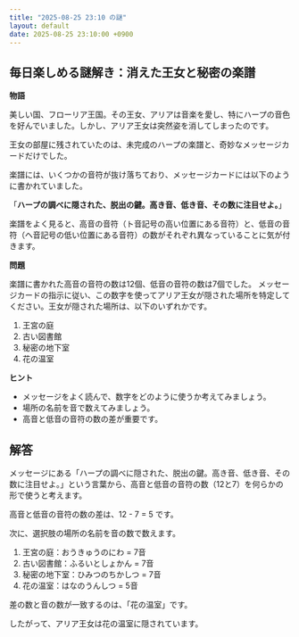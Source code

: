 ```yaml
---
title: "2025-08-25 23:10 の謎"
layout: default
date: 2025-08-25 23:10:00 +0900
---
```

## 毎日楽しめる謎解き：消えた王女と秘密の楽譜

**物語**

美しい国、フローリア王国。その王女、アリアは音楽を愛し、特にハープの音色を好んでいました。しかし、アリア王女は突然姿を消してしまったのです。

王女の部屋に残されていたのは、未完成のハープの楽譜と、奇妙なメッセージカードだけでした。

楽譜には、いくつかの音符が抜け落ちており、メッセージカードには以下のように書かれていました。

「**ハープの調べに隠された、脱出の鍵。高き音、低き音、その数に注目せよ。**」

楽譜をよく見ると、高音の音符（ト音記号の高い位置にある音符）と、低音の音符（ヘ音記号の低い位置にある音符）の数がそれぞれ異なっていることに気が付きます。

**問題**

楽譜に書かれた高音の音符の数は12個、低音の音符の数は7個でした。
メッセージカードの指示に従い、この数字を使ってアリア王女が隠された場所を特定してください。王女が隠された場所は、以下のいずれかです。

1.  王宮の庭
2.  古い図書館
3.  秘密の地下室
4.  花の温室

**ヒント**

*   メッセージをよく読んで、数字をどのように使うか考えてみましょう。
*   場所の名前を音で数えてみましょう。
*   高音と低音の音符の数の差が重要です。

## 解答

メッセージにある「ハープの調べに隠された、脱出の鍵。高き音、低き音、その数に注目せよ。」という言葉から、高音と低音の音符の数（12と7）を何らかの形で使うと考えます。

高音と低音の音符の数の差は、12 - 7 = 5 です。

次に、選択肢の場所の名前を音の数で数えます。

1.  王宮の庭：おうきゅうのにわ = 7音
2.  古い図書館：ふるいとしょかん = 7音
3.  秘密の地下室：ひみつのちかしつ = 7音
4.  花の温室：はなのうんしつ = 5音

差の数と音の数が一致するのは、「花の温室」です。

したがって、アリア王女は花の温室に隠されています。
